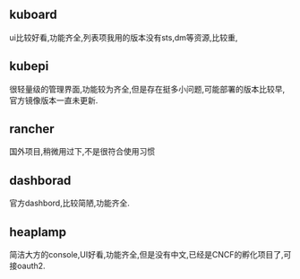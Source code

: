 ## kuboard

ui比较好看,功能齐全,列表项我用的版本没有sts,dm等资源,比较重,

## kubepi

很轻量级的管理界面,功能较为齐全,但是存在挺多小问题,可能部署的版本比较早,官方镜像版本一直未更新.

## rancher

国外项目,稍微用过下,不是很符合使用习惯

## dashborad

官方dashbord,比较简陋,功能齐全.

## heaplamp

简洁大方的console,UI好看,功能齐全,但是没有中文,已经是CNCF的孵化项目了,可接oauth2.
